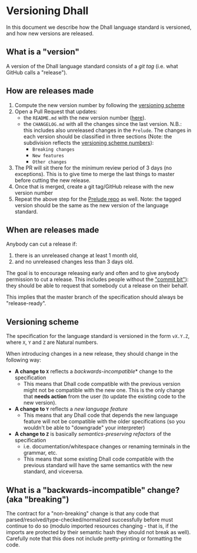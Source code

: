 # Versioning Dhall

In this document we describe how the Dhall language standard is versioned,
and how new versions are released.

## What is a "version"

A version of the Dhall language standard consists of a *git tag*
(i.e. what GitHub calls a "release").

## How are releases made

1. Compute the new version number by following the [versioning scheme](#versioning-scheme)
2. Open a Pull Request that updates:
   - the `README.md` with the new version number
     ([here](https://github.com/dhall-lang/dhall-lang#development-status)).
   - the `CHANGELOG.md` with all the changes since the last version.
     N.B.: this includes also unreleased changes in the `Prelude`.
     The changes in each version should be classified in three sections
     (Note: the subdivision reflects the [versioning scheme numbers](#versioning-scheme)):
     - `Breaking changes`
     - `New features`
     - `Other changes`
3. The PR will sit there for the minimum review period of 3 days (no exceptions).
   This is to give time to merge the last things to master before cutting the new release.
3. Once that is merged, create a git tag/GitHub release with the new version number
4. Repeat the above step for the [Prelude repo](https://github.com/dhall-lang/Prelude) as well.
   Note: the tagged version should be the same as the new version of the language standard.

## When are releases made

Anybody can cut a release if:
1. there is an unreleased change at least 1 month old,
2. and no unreleased changes less than 3 days old.

The goal is to encourage releasing early and often and to give anybody permission
to cut a release.
This includes people without the ["commit bit"](https://github.com/dhall-lang/dhall-lang/blob/master/.github/CONTRIBUTING.md#how-do-i-get-the-commit-bit)):
they should be able to request that somebody cut a release on their behalf.

This implies that the master branch of the specification should always be "release-ready".

## Versioning scheme

The specification for the language standard is versioned in the form `vX.Y.Z`,
where `X`, `Y` and `Z` are Natural numbers.

When introducing changes in a new release, they should change in the following way:
- **A change to `X`** reflects a *backwards-incompatible** change to the specification
  - This means that Dhall code compatible with the previous version might not be
    compatible with the new one.
    This is the only change that **needs action** from the user
    (to update the existing code to the new version).
- **A change to `Y`** reflects a *new language feature*
  - This means that any Dhall code that depends the new language feature will not
    be compatible with the older specifications (so you wouldn't be able to
    "downgrade" your interpreter)
- **A change to `Z`** is basically *semantics-preserving refactors* of the specification
  - i.e. documentation/whitespace changes or renaming terminals in the grammar, etc.
  - This means that some existing Dhall code compatible with the previous standard
    will have the same semantics with the new standard, and viceversa.

## What is a "backwards-incompatible" change? (aka "breaking")

The contract for a "non-breaking" change is that any code that
parsed/resolved/type-checked/normalized successfully before must continue to do so
(modulo imported resources changing - that is, if the imports are protected by
their semantic hash they should not break as well).
Carefully note that this does not include pretty-printing or formatting the code.
